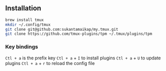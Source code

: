## Installation

```zsh
brew install tmux
mkdir ~/.config/tmux
git clone git@github.com:sukantamaikap/my.tmux.git
git clone https://github.com/tmux-plugins/tpm ~/.tmux/plugins/tpm
```

### Key bindings

`Ctl + a` is the prefix key
`Ctl + a` + `I` to install plugins
`Ctl + a` + `U` to update plugins
`Ctl + a` + `r` to reload the config file
